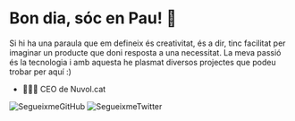 # Bon dia, sóc en Pau! 👋

Si hi ha una paraula que em defineix és creativitat, és a dir, tinc facilitat per imaginar un producte que doni resposta a una necessitat. La meva passió és la tecnologia i amb aquesta he plasmat diversos projectes que podeu trobar per aquí :)

- 👨🏻‍💻 CEO de Nuvol.cat

![SegueixmeGitHub](https://img.shields.io/github/followers/pribaqnet?label=Segueix-me&style=social) ![SegueixmeTwitter](https://img.shields.io/twitter/follow/pribaqnet?label=Segueix-me&style=social)
